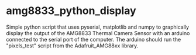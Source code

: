 # amg8833_python_display
Simple python script that uses pyserial, matplotlib and numpy to graphically display the output of the AMG8833 Thermal Camera Sensor with an arduino connected to the serial port of the computer. The arduino should run the "pixels_test" script from the Adafruit_AMG88xx library.   
